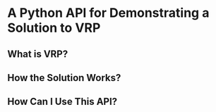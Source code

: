 # A Python API for Demonstrating a Solution to VRP
## What is VRP?

## How the Solution Works?

## How Can I Use This API?
